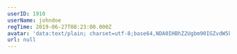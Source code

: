 ```yaml
---
userID: 1910
userName: johndoe
regTime: 2019-06-27T08:23:00.000Z
avatar: 'data:text/plain; charset=utf-8;base64,NDA0IHBhZ2Ugbm90IGZvdW5kCg=='
url: null
---
```



